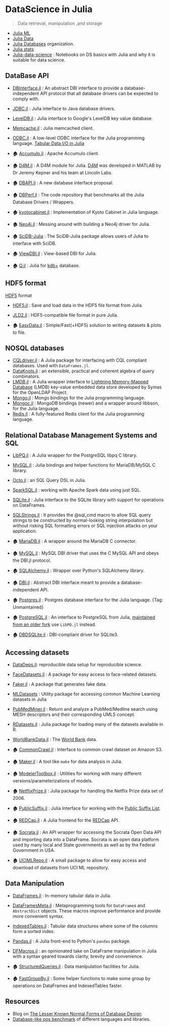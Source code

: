 # DataScience in Julia

> Data retrieval, manipulation ,and storage

- [Julia ML](https://github.com/JuliaML)
- [Julia Data](https://github.com/JuliaData)
- [Julia Databases](https://github.com/JuliaDatabases) organization.
- [Julia stats](https://github.com/JuliaStats)
- [Julia-data-science](https://github.com/tirthajyoti/Julia-data-science) : Notebooks on DS basics with Julia and why it is suitable for data science.

## DataBase API

- [DBInterface.jl](https://github.com/JuliaDatabases/DBInterface.jl) : An abstract DBI interface to provide a database-independent API protocol that all database drivers can be expected to comply with.
- [JDBC.jl](https://github.com/JuliaDatabases/JDBC.jl) : Julia interface to Java database drivers.
- [LevelDB.jl](https://github.com/jerryzhenleicai/LevelDB.jl) : Julia interface to Google's LevelDB key value database.
- [Memcache.jl](https://github.com/tanmaykm/Memcache.jl) : Julia memcached client.
- [ODBC.jl](https://github.com/quinnj/ODBC.jl) : A low-level ODBC interface for the Julia programming language. [Tabular Data I/O in Julia](http://randyzwitch.com/julia-import-data/)


- 🏚️ [Accumulo.jl](https://github.com/JuliaDB/Accumulo.jl) : Apache Accumulo client.
- 🏚️ [D4M.jl](https://github.com/achen12/D4M.jl) : A D4M module for Julia. [D4M](http://www.mit.edu/~kepner/D4M/) was developed in MATLAB by Dr Jeremy Kepner and his team at Lincoln Labs.
- 🏚️ [DBAPI.jl](https://github.com/JuliaDB/DBAPI.jl) : A new database interface proposal.
- 🏚️ [DBPerf.jl](https://github.com/JuliaDatabases/DBPerf.jl) : The code repository that benchmarks all the Julia Database Drivers / Wrappers.
- 🏚️ [kyotocabinet.jl](https://github.com/tuzzeg/kyotocabinet.jl) : Implementation of Kyoto Cabinet in Julia language.
- 🏚️ [Neo4j.jl](https://github.com/glesica/Neo4j.jl) : Messing around with building a Neo4j driver for Julia.
- 🏚️ [SciDB-Julia](https://github.com/Paradigm4/SciDB-Julia) : The SciDB-Julia package allows users of Julia to interface with SciDB.
- 🏚️ [ViewDBI.jl](https://github.com/kmsquire/ViewDBI.jl) : View-based DBI for Julia.
- 🏚️ [Q.jl](https://github.com/enlnt/Q.jl) : Julia for [kdb+](https://github.com/prologic/kdb) database.


## HDF5 format

[HDF5](https://www.hdfgroup.org/solutions/hdf5/) format

- [HDF5.jl](https://github.com/JuliaIO/HDF5.jl) : Save and load data in the HDF5 file format from Julia.
- [JLD2.jl](https://github.com/JuliaIO/JLD2.jl) : HDF5-compatible file format in pure Julia.


- 🏚️ [EasyData.jl](https://github.com/ma-laforge/EasyData.jl) : Simple/Fast(+HDF5) solution to writing datasets & plots to file.

## NOSQL databases

- [CQLdriver.jl](https://github.com/r3tex/CQLdriver.jl) : A Julia package for interfacing with CQL compliant databases. Used with `DataFrames.jl`.
- [DataKnots.jl](https://github.com/MechanicalRabbit/DataKnots.jl) : an extensible, practical and coherent algebra of query combinators.
- [LMDB.jl](https://github.com/wildart/LMDB.jl) : A Julia wrapper interface to [Lightning Memory-Mapped Database](http://symas.com/mdb/) (LMDB) key-value embedded data store developed by Symas for the OpenLDAP Project.
- [Mongo.jl](https://github.com/ScottPJones/Mongo.jl) : Mongo bindings for the Julia programming language.
- [Mongoc.jl](https://github.com/felipenoris/Mongoc.jl) : MongoDB bindings (newer) and a wrapper around libbson, for the Julia language.
- [Redis.jl](https://github.com/JuliaDatabases/Redis.jl) : A fully-featured Redis client for the Julia programming language.


## Relational Database Management Systems and SQL

- [LibPQ.jl](https://github.com/invenia/LibPQ.jl) : A Julia wrapper for the PostgreSQL libpq C library.
- [MySQL.jl](https://github.com/JuliaDatabases/MySQL.jl) : Julia bindings and helper functions for MariaDB/MySQL C library.
- [Octo.jl](https://github.com/wookay/Octo.jl) : an SQL Query DSL in Julia.
- [SparkSQL.jl](https://github.com/propelledanalytics/SparkSQL.jl) : working with Apache Spark data using just SQL.
- [SQLite.jl](https://github.com/JuliaDatabases/SQLite.jl) : Julia interface to the SQLite library with support for operations on DataFrames.
- [SQLStrings.jl](https://github.com/JuliaComputing/SQLStrings.jl) : It provides the @sql_cmd macro to allow SQL query strings to be constructed by normal-looking string interpolation but without risking SQL formatting errors or SQL injection attacks on your application.


- 🏚️ [MariaDB.jl](https://github.com/Junia18/MariaDB.jl) : A wrapper around the MariaDB C connector.
- 🏚️ [MySQL.jl](https://github.com/johnmyleswhite/MySQL.jl) : MySQL DBI driver that uses the C MySQL API and obeys the DBI.jl protocol.
- 🏚️ [SQLAlchemy.jl](https://github.com/malmaud/SQLAlchemy.jl) : Wrapper over Python's SQLAlchemy library.
- 🏚️ [DBI.jl](https://github.com/swt30/DBI.jl) : Abstract DBI interface meant to provide a database-independent API.
- 🏚️ [Postgres.jl](https://github.com/NCarson/Postgres.jl) : Postgres database interface for the Julia language. {Tag: Unmaintained}
- 🏚️ [PostgreSQL.jl](https://github.com/swt30/PostgreSQL.jl) : An interface to PostgreSQL from Julia, [maintained from an older fork](https://github.com/JuliaDatabases/PostgreSQL.jl) use `LibPQ.jl` instead.
- 🏚️ [DBDSQLite.jl](https://github.com/JuliaDatabases/DBDSQLite.jl) : DBI-compliant driver for SQLite3.

## Accessing datasets

- [DataDeps.jl](https://github.com/oxinabox/DataDeps.jl): reproducible data setup for reproducible science.
- [FaceDatasets.jl](https://github.com/dfdx/FaceDatasets.jl) : A package for easy access to face-related datasets.
- [Faker.jl](https://github.com/neomatrixcode/Faker.jl) : A package that generates fake data.
- [MLDatasets](https://github.com/JuliaML/MLDatasets.jl) : Utility package for accessing common Machine Learning datasets in Julia
- [PubMedMiner.jl](https://github.com/JuliaHealth/PubMedMiner.jl) : Return and analyze a PubMed/Medline search using MESH descriptors and their corresponding UMLS concept.
- [RDatasets.jl](https://github.com/JuliaStats/RDatasets.jl) : Julia package for loading many of the datasets available in R.
- [WorldBankData.jl](https://github.com/4gh/WorldBankData.jl) : The [World Bank](https://data.worldbank.org/) data.


- 🏚️ [CommonCrawl.jl](https://github.com/tanmaykm/CommonCrawl.jl) : Interface to common crawl dataset on Amazon S3.
- 🏚️ [Maker.jl](https://github.com/tshort/Maker.jl) : A tool like `make` for data analysis in Julia.
- 🏚️ [ModelerToolbox.jl](https://github.com/spencerlyon2/ModelerToolbox.jl) : Utilities for working with many different versions/parameterizations of models.
- 🏚️ [NetflixPrize.jl](https://github.com/jiahao/NetflixPrize.jl) : Julia package for handling the Netflix Prize data set of 2006.
- 🏚️ [PublicSuffix.jl](https://github.com/tanmaykm/PublicSuffix.jl) : Julia Interface for working with the [Public Suffix List](http://publicsuffix.org/).
- 🏚️ [REDCap.jl](https://github.com/bcbi/REDCap.jl) : A Julia frontend for the [REDCap](https://en.wikipedia.org/wiki/REDCap) API.
- 🏚️ [Socrata.jl](https://github.com/drewgendreau/Socrata.jl) : An API wrapper for accessing the Socrata Open Data API and importing data into a DataFrame. Socrata is an open data platform used by many local and State governments as well as by the Federal Government in USA.
- 🏚️ [UCIMLRepo.jl](https://github.com/siddhantjain/UCIMLRepo.jl) : A small package to allow for easy access and download of datasets from UCI ML repository.

## Data Manipulation

- [DataFrames.jl](https://github.com/JuliaData/DataFrames.jl) : In-memory tabular data in Julia.
- [DataFramesMeta.jl](https://github.com/JuliaStats/DataFramesMeta.jl) : Metaprogramming tools for `DataFrame`s and `AbstractDict` objects. These macros improve performance and provide more convenient syntax.
- [IndexedTables.jl](https://github.com/JuliaData/IndexedTables.jl) : Tabular data structures where some of the columns form a sorted index.
- [Pandas.jl](https://github.com/JuliaPy/Pandas.jl) : A Julia front-end to Python's `pandas` package.
- [DFMacros.jl](https://github.com/jkrumbiegel/DFMacros.jl) : an opinionated take on DataFrame manipulation in Julia with a syntax geared towards clarity, brevity and convenience.


- 🏚️ [StructuredQueries.jl](https://github.com/davidagold/StructuredQueries.jl) : Data manipulation facilities for Julia.
- 🏚️ [FastGroupBy.jl](https://github.com/xiaodaigh/FastGroupBy.jl) : Some helper functions to make some group by operations on DataFrames and IndexedTables faster.

## Resources

- Blog on [The Lesser Known Normal Forms of Database Design](http://www.johnmyleswhite.com/notebook/2014/09/10/the-lesser-known-normal-forms/)
- [Database-like ops benchmark](https://h2oai.github.io/db-benchmark/) of different languages and libraries.